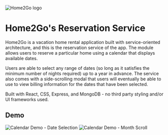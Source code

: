 ![Home2Go logo](https://github.com/Home2Go/reservation-service/blob/main/img/Home2Go.png?raw=true)
# Home2Go's Reservation Service
Home2Go is a vacation home rental application built with service-oriented architecture, and this is the reservation service of the app. The module allows users to reserve a particular home using a calendar that displays available dates.

Users are able to select any range of dates (so long as it satisfies the minimum number of nights required) up to a year in advance. The service also comes with a side-scrolling modal that users will eventually be able to use to view billing information for the dates that have been selected. 

Built with React, CSS, Express, and MongoDB - no third party styling and/or UI frameworks used.

## Demo
![Calendar Demo - Date Selection](https://github.com/Home2Go/reservation-service/blob/main/img/dateSelection.gif)
![Calendar Demo - Month Scroll](https://github.com/Home2Go/reservation-service/blob/main/img/monthScroll.gif)
